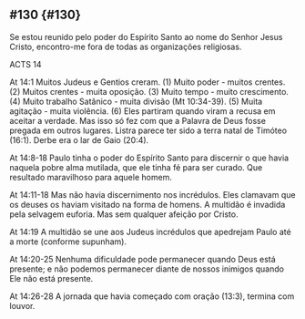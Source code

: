 ## #130 {#130}

Se estou reunido pelo poder do Espírito Santo ao nome do Senhor Jesus Cristo, encontro-me fora de todas as organizações religiosas.

ACTS 14

At 14:1 Muitos Judeus e Gentios creram. (1) Muito poder - muitos crentes. (2) Muitos crentes - muita oposição. (3) Muito tempo - muito crescimento. (4) Muito trabalho Satânico - muita divisão (Mt 10:34-39). (5) Muita agitação - muita violência. (6) Eles partiram quando viram a recusa em aceitar a verdade. Mas isso só fez com que a Palavra de Deus fosse pregada em outros lugares. Listra parece ter sido a terra natal de Timóteo (16:1). Derbe era o lar de Gaio (20:4).

At 14:8-18 Paulo tinha o poder do Espírito Santo para discernir o que havia naquela pobre alma mutilada, que ele tinha fé para ser curado. Que resultado maravilhoso para aquele homem.

At 14:11-18 Mas não havia discernimento nos incrédulos. Eles clamavam que os deuses os haviam visitado na forma de homens. A multidão é invadida pela selvagem euforia. Mas sem qualquer afeição por Cristo.

At 14:19 A multidão se une aos Judeus incrédulos que apedrejam Paulo até a morte (conforme supunham).

At 14:20-25 Nenhuma dificuldade pode permanecer quando Deus está presente; e não podemos permanecer diante de nossos inimigos quando Ele não está presente.

At 14:26-28 A jornada que havia começado com oração (13:3), termina com louvor.